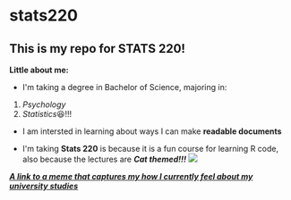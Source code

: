# stats220

## This is my repo for STATS 220!

**Little about me:**

* I'm taking a degree in Bachelor of Science, majoring in:
1. *Psychology*
2. *Statistics*😆!!!

* I am intersted in learning about ways I can make **readable documents**

* I'm taking **Stats 220** is because it is a fun course for learning R code, also because the lectures are ***Cat themed!!!***
![](https://media1.tenor.com/m/x1hCpiu-nUAAAAAC/duongcam1621-cat.gif)


***[A link to a meme that captures my how I currently feel about my university studies](https://nz.pinterest.com/pin/20-funny-university-memes-for-students--225109681364782675/)***




